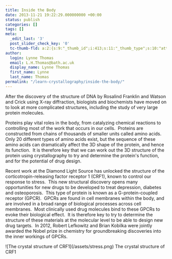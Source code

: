 ```yaml
---
title: Inside the Body
date: 2013-11-21 19:22:29.000000000 +00:00
status: publish
categories: []
tags: []
meta:
  _edit_last: '3'
  post_slider_check_key: '0'
  tc-thumb-fld: a:2:{s:9:"_thumb_id";i:413;s:11:"_thumb_type";s:10:"attachment";}
author:
  login: Lynne Thomas
  email: L.H.Thomas@bath.ac.uk
  display_name: Lynne Thomas
  first_name: Lynne
  last_name: Thomas
permalink: "/learn-crystallography/inside-the-body/"
---
```

<p>After the discovery of the structure of DNA by Rosalind Franklin and Watson and Crick using X-ray diffraction, biologists and biochemists have moved on to look at more complicated structures, including the study of very large protein molecules.</p>
<p>Proteins play vital roles in the body, from catalyzing chemical reactions to controlling most of the work that occurs in our cells.  Proteins are constructed from chains of thousands of smaller units called amino acids. Only 20 different types of amino acids exist, but the sequence of these amino acids can dramatically affect the 3D shape of the protein, and hence its function.  It is therefore key that we can work out the 3D structure of the protein using crystallography to try and determine the protein's function, and for the potential of drug design.</p>
<p>Recent work at the Diamond Light Source has unlocked the structure of the corticotropin-releasing factor receptor 1 (CRF1), known to control our response to stress.  This new structural discovery opens many opportunities for new drugs to be developed to treat depression, diabetes and osteoporosis.  This type of protein is known as a G-protein-coupled receptor (GPCR).  GPCRs are found in cell membranes within the body, and are involved in a broad range of biological processes across cell membranes.  Most clinically used drug molecules bind to these GPCRs to evoke their biological effect.  It is therefore key to try to determine the structure of these materials at the molecular level to be able to design new drug targets.  In 2012, Robert Lefkowitz and Brian Kobilka were jointly awarded the Nobel prize in chemistry for groundbreaking discoveries into the inner workings of GPCRs.</p>
<div markdown="1">
![The crystal structure of CRF1](/assets/stress.png) 
The crystal structure of CRF1
</div>
